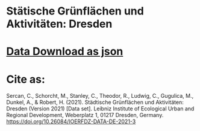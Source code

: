 # Stätische Grünflächen und Aktivitäten: Dresden

# [Data Download as json ](https://github.com/ioer-dresden/fdz/blob/99e06a0ab893bbc54c801de9651540dcc202a9f5/2021/research_data/3/all_activities_DD.json)

# Cite as:
Sercan, C., Schorcht, M., Stanley, C., Theodor, R., Ludwig, C., Gugulica, M., Dunkel, A., & Robert, H. (2021). Städtische Grünflächen und Aktivitäten: Dresden (Version 2021) [Data set]. Leibniz Institute of Ecological Urban and Regional Development, Weberplatz 1, 01217 Dresden, Germany. https://doi.org/10.26084/IOERFDZ-DATA-DE-2021-3
